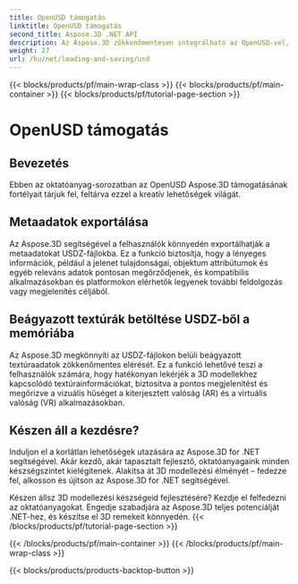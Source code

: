 ```yaml
---
title: OpenUSD támogatás
linktitle: OpenUSD támogatás
second_title: Aspose.3D .NET API
description: Az Aspose.3D zökkenőmentesen integrálható az OpenUSD-vel, lehetővé téve az Universal Scene Description (USD) fájlok zökkenőmentes importálását és exportálását az egyszerűsített 3D-s tartalomkészítés és -kezelés érdekében.
weight: 27
url: /hu/net/loading-and-saving/usd
---
```


{{< blocks/products/pf/main-wrap-class >}}
{{< blocks/products/pf/main-container >}}
{{< blocks/products/pf/tutorial-page-section >}}

# OpenUSD támogatás

## Bevezetés

Ebben az oktatóanyag-sorozatban az OpenUSD Aspose.3D támogatásának fortélyait tárjuk fel, feltárva ezzel a kreatív lehetőségek világát.

## Metaadatok exportálása

Az Aspose.3D segítségével a felhasználók könnyedén exportálhatják a metaadatokat USDZ-fájlokba. Ez a funkció biztosítja, hogy a lényeges információk, például a jelenet tulajdonságai, objektum attribútumok és egyéb releváns adatok pontosan megőrződjenek, és kompatibilis alkalmazásokban és platformokon elérhetők legyenek további feldolgozás vagy megjelenítés céljából.

## Beágyazott textúrák betöltése USDZ-ből a memóriába

Az Aspose.3D megkönnyíti az USDZ-fájlokon belüli beágyazott textúraadatok zökkenőmentes elérését. Ez a funkció lehetővé teszi a felhasználók számára, hogy hatékonyan lekérjék a 3D modellekhez kapcsolódó textúrainformációkat, biztosítva a pontos megjelenítést és megőrizve a vizuális hűséget a kiterjesztett valóság (AR) és a virtuális valóság (VR) alkalmazásokban.

## Készen áll a kezdésre?

Induljon el a korlátlan lehetőségek utazására az Aspose.3D for .NET segítségével. Akár kezdő, akár tapasztalt fejlesztő, oktatóanyagaink minden készségszintet kielégítenek. Alakítsa át 3D modellezési élményét – fedezze fel, alkosson és újítson az Aspose.3D for .NET segítségével.

Készen állsz 3D modellezési készségeid fejlesztésére? Kezdje el felfedezni az oktatóanyagokat. Engedje szabadjára az Aspose.3D teljes potenciálját .NET-hez, és készítse el 3D remekeit könnyedén.
{{< /blocks/products/pf/tutorial-page-section >}}

{{< /blocks/products/pf/main-container >}}
{{< /blocks/products/pf/main-wrap-class >}}

{{< blocks/products/products-backtop-button >}}
